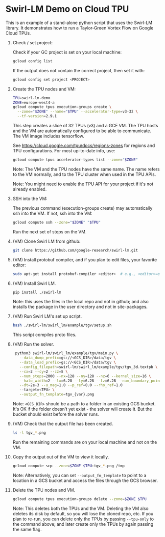 # Swirl-LM Demo on Cloud TPU

This is an example of a stand-alone python script that uses the Swirl-LM
library. It demonstrates how to run a Taylor-Green Vortex Flow on Google
Cloud TPUs.

1. Check / set project:

   Check if your GC project is set on your local machine:

   ```sh
   gcloud config list
   ```

   If the output does not contain the correct project, then set it with:

   ```sh
   gcloud config set project <PROJECT>
   ```

1. Create the TPU nodes and VM:

   ```sh
   TPU=swirl-lm-demo
   ZONE=europe-west4-a
   gcloud compute tpus execution-groups create \
     --zone="$ZONE" --name="$TPU" --accelerator-type=v3-32 \
     --tf-version=2.9.1
   ```

   This step creates a slice of 32 TPUs (v3) and a GCE VM. The TPU hosts and
   the VM are automatically configured to be able to communicate. The VM image
   includes tensorflow.

   See https://cloud.google.com/tpu/docs/regions-zones for regions and TPU
   configurations. For most up-to-date info, use:

   ```sh
   gcloud compute tpus accelerator-types list --zone="$ZONE"
   ```

   Note: The VM and the TPU nodes have the same name. The name refers to the VM
   normally, and to the TPU cluster when used in the TPU APIs.

   Note: You might need to enable the TPU API for your project if it's not
   already enabled.

1. SSH into the VM:

   The previous command (execution-groups create) may automatically ssh into
   the VM. If not, ssh into the VM:

   ```sh
   gcloud compute ssh --zone="$ZONE" "$TPU"
   ```

   Run the next set of steps on the VM.

1. (VM) Clone Swirl LM from github:

   ```sh
   git clone https://github.com/google-research/swirl-lm.git
   ```

1. (VM) Install protobuf compiler, and if you plan to edit files, your favorite
editor:

   ```sh
   sudo apt-get install protobuf-compiler <editor>  # e.g., <editor>=emacs-nox
   ```

1. (VM) Install Swirl LM.

   ```sh
   pip install ./swirl-lm
   ```

   Note: this uses the files in the local repo and not in github; and also
   installs the package in the user directory and not in site-packages.

1. (VM) Run Swirl LM's set up script.

   ```sh
   bash ./swirl-lm/swirl_lm/example/tgv/setup.sh
   ```

   This script compiles proto files.

1. (VM) Run the solver.

   ```sh
    python3 swirl-lm/swirl_lm/example/tgv/main.py \
      --data_dump_prefix=gs://<GCS_DIR>/data/tgv \
      --data_load_prefix=gs://<GCS_DIR>/data/tgv \
      --config_filepath=swirl-lm/swirl_lm/example/tgv/tgv_3d.textpb \
      --cx=2 --cy=2 --cz=8 \
      --num_steps=2000 --nx=128 --ny=128 --nz=6 --kernel_size=16 \
      --halo_width=2 --lx=6.28 --ly=6.28 --lz=6.28 --num_boundary_points=0 \
      --dt=2e-3 --u_mag=1.0 --p_ref=0.0 --rho_ref=1.0
      --target=<TPU> \
      --output_fn_template=tgv_{var}.png
   ```

   Note: `<GCS_DIR>` should be a path to a folder in an existing GCS
   bucket. It's OK if the folder doesn't yet exist - the solver will create
   it. But the bucket should exist before the solver runs.

1. (VM) Check that the output file has been created.

   ```sh
   ls -l tgv_*.png
   ```

   Run the remaining commands are on your local machine and not on the VM.

1. Copy the output out of the VM to view it locally.

   ```sh
   gcloud compute scp --zone=$ZONE $TPU:tgv_*.png /tmp
   ```

   Note: Alternatively, you can set `--output_fn_template` to point to a
   location in a GCS bucket and access the files through the GCS browser.

1. Delete the TPU nodes and VM.

   ```sh
   gcloud compute tpus execution-groups delete --zone=$ZONE $TPU
   ```

   Note: This deletes both the TPUs and the VM. Deleting the VM also deletes
   its disk by default, so you will lose the cloned repo, etc. If you plan to
   re-run, you can delete only the TPUs by passing `--tpu-only` to the
   command above; and later create only the TPUs by again passing the same
   flag.
